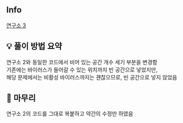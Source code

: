 ## Info
[연구소 3](https://www.acmicpc.net/problem/17142)

## 💡 풀이 방법 요약
연구소 2와 동일한 코드에서 비어 있는 공간 개수 세기 부분을 변경함  
기존에는 바이러스가 들어갈 수 있는 위치까지 빈 공간으로 넣었지만,   
해당 문제에서는 비활성 바이러스까지는 괜찮으므로, 빈 공간으로 넣지 않았음  
## 🙂 마무리
연구소 2의 코드를 그대로 복붙하고 약간의 수정만 하였음